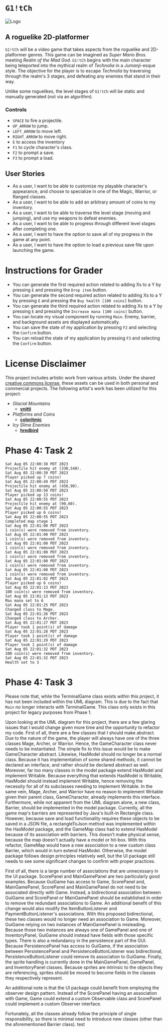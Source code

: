 # `G1!tCh`
![Logo](https://media.github.students.cs.ubc.ca/user/18340/files/1d058e26-90df-42bc-bf9e-25916f108242)

## A roguelike 2D-platformer

`G1!tCh` will be a video game that takes aspects from the roguelike and 2D-platformer genres.
This game can be imagined as _Super Mario Bros._ meeting _Realm of the Mad God_.
`G1!tCh` begins with the main character being teleported into the mythical realm of  *Technolia* in
a *Jumanji*-esque style. The objective for the player is to escape *Technolia* by traversing
through the realm's 3 stages, and defeating any enemies that stand in their way.

Unlike some roguelikes, the level stages of `G1!tCh` will be static and manually generated (not via an algorithm).

### Controls

- `SPACE` to fire a projectile.
- `UP_ARROW` to jump.
- `LEFT_ARROW` to move left.
- `RIGHT_ARROW` to move right.
- `E` to access the inventory
- `F1` to cycle character's class.
- `F2` to prompt a save.
- `F3` to prompt a load.

## User Stories
- As a user, I want to be able to customize my playable character's appearance,
  and choose to specialize in one of the Magic, Warrior, or Ranged classes.
- As a user, I want to be able to add an arbitrary amount of coins to my inventory.
- As a user, I want to be able to traverse the level stage (moving and jumping), and use my weapons to defeat enemies.
- As a user, I want to be able to progress through different level stages after completing one.
- As a user, I want to have the option to save all of my progress in the game at any point.
- As a user, I want to have the option to load a previous save file upon launching the game.

# Instructions for Grader

- You can generate the first required action related to adding Xs to a Y by pressing `E` and
 pressing the `Drop item` button.
- You can generate the second required action related to adding Xs to a Y by pressing `E` and
 pressing the `Buy health [100 coins]` button.
- You can generate the third required action related to adding Xs to a Y by pressing `E` and
    pressing the `Increase mana [100 coins]` button.
- You can locate my visual component by running `Main`. Enemy, barrier, and background assets are displayed
  automatically.
- You can save the state of my application by pressing `F2` and selecting the `Confirm` button.
- You can reload the state of my application by pressing `F3` and selecting the `Confirm` button.

# License Disclaimer

This project includes artistic work from various artists. Under the shared
[creative commons license](https://creativecommons.org/licenses/by/4.0/), these assets can be used in both personal and
commercial projects. The following artist's work has been utilized for this project:

- *Glacial Mountains*
  - **[vnitti](https://vnitti.itch.io/)**
- *Platforms and Coins*
    - **[coloritmic](https://coloritmic.itch.io/)**
- *Icy Slime Enemies*
    - **[hredbird](https://hredbird.itch.io/)**
 

# Phase 4: Task 2

```
Sat Aug 05 22:00:38 PDT 2023
Projectile hit enemy at (330,540).
Sat Aug 05 22:00:39 PDT 2023
Player picked up 7 coins!
Sat Aug 05 22:00:49 PDT 2023
Projectile hit enemy at (450,90).
Sat Aug 05 22:00:50 PDT 2023
Player picked up 13 coins!
Sat Aug 05 22:00:55 PDT 2023
Projectile hit enemy at (90,60).
Sat Aug 05 22:00:55 PDT 2023
Player picked up 6 coins!
Sat Aug 05 22:00:55 PDT 2023
Completed map stage 1
Sat Aug 05 22:01:00 PDT 2023
1 coin(s) were removed from inventory.
Sat Aug 05 22:01:00 PDT 2023
1 coin(s) were removed from inventory.
Sat Aug 05 22:01:00 PDT 2023
1 coin(s) were removed from inventory.
Sat Aug 05 22:01:00 PDT 2023
1 coin(s) were removed from inventory.
Sat Aug 05 22:01:00 PDT 2023
1 coin(s) were removed from inventory.
Sat Aug 05 22:01:00 PDT 2023
1 coin(s) were removed from inventory.
Sat Aug 05 22:01:02 PDT 2023
Player picked up 6 coins!
Sat Aug 05 22:01:13 PDT 2023
100 coin(s) were removed from inventory.
Sat Aug 05 22:01:13 PDT 2023
Max mana set to 6
Sat Aug 05 22:01:25 PDT 2023
Changed class to Mage.
Sat Aug 05 22:01:26 PDT 2023
Changed class to Archer.
Sat Aug 05 22:01:27 PDT 2023
Player took 1 point(s) of damage
Sat Aug 05 22:01:28 PDT 2023
Player took 1 point(s) of damage
Sat Aug 05 22:01:29 PDT 2023
Player took 1 point(s) of damage
Sat Aug 05 22:01:32 PDT 2023
100 coin(s) were removed from inventory.
Sat Aug 05 22:01:32 PDT 2023
Health set to 3
```

# Phase 4: Task 3

Please note that, while the TerminalGame class exists within this project, it has not been included within the UML
diagram. This is due to the fact that `Main` no longer interacts with TerminalGame. This class only exists in this
project for legacy purposes from Phase 1.

Upon looking at the UML diagram for this project, there are a few glaring issues that I would change given more time
and the opportunity to refactor my code. First of all, there are a few classes that I should make abstract. Due to the
nature of the game, the player will always have one of the three classes Mage, Archer, or Warrior. Hence, the
GameCharacter class never needs to be instantiated. The simple fix to this issue would be to make GameCharacter
abstract. Likewise, HasModel should no longer be a normal class. Because it has implementation of some shared methods,
it cannot be declared an interface, and rather should be declared abstract as well. Moreover, far too many classes in
the model package extend HasModel and implement Writable. Because everything that extends HasModel is Writable,
HasModel should instead implement Writable, hence removing the necessity for all of its subclasses needing to implement
Writable. In the same vein, Mage, Archer, and Warrior have no reason to implement Writable given their parent class,
GameCharacter, already implements this interface. Furthermore, while not apparent from the UML diagram alone, a new
class, Barrier, should be implemented in the model package. Currently, all the game map's barriers are represented
by Java's built-in Rectangle class. However, because save and load functionality requires these objects to be saved in
a JSON file, a rectangleToJson method was implemented within the HasModel package, and the GameMap class had to extend
HasModel because of its association with barriers. This doesn't make physical sense, because the map doesn't actually
have a model or hit-box. With this refactor, GameMap would have a new association to a new custom class Barrier, which 
would in turn extend HasModel. Otherwise, the model package follows design principles relatively well, but the UI
package still needs to see some significant changes to confirm with proper practices.

First of all, there is a large number of associations that are unnecessary in the UI package. ScorePanel and
MainGamePanel are two particularly good examples. Because GuiGame has access to Game, ScorePanel and, MainGamePanel,
ScorePanel and MainGamePanel do not need to be associated directly with Game. Instead, a bidirectional association
between GuiGame and ScorePanel or MainGamePanel should be established in order to remove the redundant associations to 
Game. An additional benefit of this change would also modify the ItemButtonListener and PaymentButtonListener's
associations. With this proposed bidirectional, these two classes would no longer need an association to Game. Moreover,
GuiGame relying on two instances of MainGamePanel is misleading. Because those two instances are always one of
GamePanel and one of InventoryPanel, GuiGame should instead have fields with those specific types. There is also
a redundancy in the persistence part of the GUI. Because PersistencePanel has access to GuiGame, if the association
between PersistencePanel and PersistenceButtonListener was bidirectional, PersistenceButtonListener could remove its
association to GuiGame. Finally, the sprite handling is currently done in the MainGamePanel, GamePanel, and
InventoryPanel classes. Because sprites are intrinsic to the objects they are referencing, sprites should
be moved to become fields in the classes they respectively represent.

An additional note is that the UI package could benefit from employing the observer design pattern. Instead of the
ScorePanel having an association with Game, Game could extend a custom Observable class and ScorePanel could implement
a custom Observer interface.

Fortunately, all the classes already follow the principle of single responsibility, so there is minimal need to
introduce new classes (other than the aforementioned Barrier class). test

